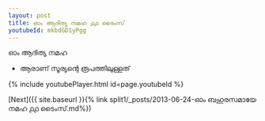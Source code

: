 ```yaml
---
layout: post
title: ഓം ആദിത്യ നമഹ ൧൧ ടൈംസ്
youtubeId: mkbdGD1yPgg
---
```

 
 
 ഓം ആദിത്യ നമഹ 
 
 -  ആരാണ് സൂര്യന്റെ രൂപത്തിലുള്ളത് 
 
  
 
  
 
 
 
 
 
 


{% include youtubePlayer.html id=page.youtubeId %}
 
[Next]({{ site.baseurl }}{% link  split1/_posts/2013-06-24-ഓം ബഹുരസമായേ നമഹ ൧൧ ടൈംസ്.md%})
 
